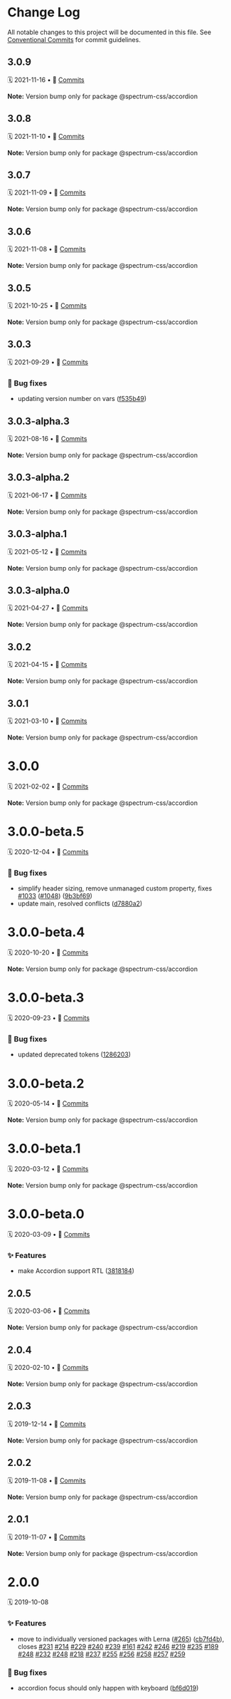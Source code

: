 # Change Log

All notable changes to this project will be documented in this file.
See [Conventional Commits](https://conventionalcommits.org) for commit guidelines.

<a name="3.0.9"></a>
## 3.0.9
🗓 2021-11-16 • 📝 [Commits](https://github.com/adobe/spectrum-css/compare/@spectrum-css/accordion@3.0.8...@spectrum-css/accordion@3.0.9)

**Note:** Version bump only for package @spectrum-css/accordion





<a name="3.0.8"></a>
## 3.0.8
🗓 2021-11-10 • 📝 [Commits](https://github.com/adobe/spectrum-css/compare/@spectrum-css/accordion@3.0.7...@spectrum-css/accordion@3.0.8)

**Note:** Version bump only for package @spectrum-css/accordion





<a name="3.0.7"></a>
## 3.0.7
🗓 2021-11-09 • 📝 [Commits](https://github.com/adobe/spectrum-css/compare/@spectrum-css/accordion@3.0.6...@spectrum-css/accordion@3.0.7)

**Note:** Version bump only for package @spectrum-css/accordion





<a name="3.0.6"></a>
## 3.0.6
🗓 2021-11-08 • 📝 [Commits](https://github.com/adobe/spectrum-css/compare/@spectrum-css/accordion@3.0.4...@spectrum-css/accordion@3.0.6)

**Note:** Version bump only for package @spectrum-css/accordion





<a name="3.0.5"></a>
## 3.0.5
🗓 2021-10-25 • 📝 [Commits](https://github.com/adobe/spectrum-css/compare/@spectrum-css/accordion@3.0.4...@spectrum-css/accordion@3.0.5)

**Note:** Version bump only for package @spectrum-css/accordion





<a name="3.0.3"></a>
## 3.0.3
🗓 2021-09-29 • 📝 [Commits](https://github.com/adobe/spectrum-css/compare/@spectrum-css/accordion@3.0.3-alpha.3...@spectrum-css/accordion@3.0.3)

### 🐛 Bug fixes

* updating version number on vars ([f535b49](https://github.com/adobe/spectrum-css/commit/f535b49))





<a name="3.0.3-alpha.3"></a>
## 3.0.3-alpha.3
🗓 2021-08-16 • 📝 [Commits](https://github.com/adobe/spectrum-css/compare/@spectrum-css/accordion@3.0.3-alpha.2...@spectrum-css/accordion@3.0.3-alpha.3)

**Note:** Version bump only for package @spectrum-css/accordion





<a name="3.0.3-alpha.2"></a>
## 3.0.3-alpha.2
🗓 2021-06-17 • 📝 [Commits](https://github.com/adobe/spectrum-css/compare/@spectrum-css/accordion@3.0.3-alpha.1...@spectrum-css/accordion@3.0.3-alpha.2)

**Note:** Version bump only for package @spectrum-css/accordion





<a name="3.0.3-alpha.1"></a>
## 3.0.3-alpha.1
🗓 2021-05-12 • 📝 [Commits](https://github.com/adobe/spectrum-css/compare/@spectrum-css/accordion@3.0.3-alpha.0...@spectrum-css/accordion@3.0.3-alpha.1)

**Note:** Version bump only for package @spectrum-css/accordion





<a name="3.0.3-alpha.0"></a>
## 3.0.3-alpha.0
🗓 2021-04-27 • 📝 [Commits](https://github.com/adobe/spectrum-css/compare/@spectrum-css/accordion@3.0.2...@spectrum-css/accordion@3.0.3-alpha.0)

**Note:** Version bump only for package @spectrum-css/accordion





<a name="3.0.2"></a>
## 3.0.2
🗓 2021-04-15 • 📝 [Commits](https://github.com/adobe/spectrum-css/compare/@spectrum-css/accordion@3.0.1...@spectrum-css/accordion@3.0.2)

**Note:** Version bump only for package @spectrum-css/accordion





<a name="3.0.1"></a>
## 3.0.1
🗓 2021-03-10 • 📝 [Commits](https://github.com/adobe/spectrum-css/compare/@spectrum-css/accordion@3.0.0...@spectrum-css/accordion@3.0.1)

**Note:** Version bump only for package @spectrum-css/accordion





<a name="3.0.0"></a>
# 3.0.0
🗓 2021-02-02 • 📝 [Commits](https://github.com/adobe/spectrum-css/compare/@spectrum-css/accordion@3.0.0-beta.5...@spectrum-css/accordion@3.0.0)

**Note:** Version bump only for package @spectrum-css/accordion





<a name="3.0.0-beta.5"></a>
# 3.0.0-beta.5
🗓 2020-12-04 • 📝 [Commits](https://github.com/adobe/spectrum-css/compare/@spectrum-css/accordion@3.0.0-beta.4...@spectrum-css/accordion@3.0.0-beta.5)

### 🐛 Bug fixes

* simplify header sizing, remove unmanaged custom property, fixes [#1033](https://github.com/adobe/spectrum-css/issues/1033) ([#1048](https://github.com/adobe/spectrum-css/issues/1048)) ([9b3bf69](https://github.com/adobe/spectrum-css/commit/9b3bf69))
* update main, resolved conflicts ([d7880a2](https://github.com/adobe/spectrum-css/commit/d7880a2))





<a name="3.0.0-beta.4"></a>
# 3.0.0-beta.4
🗓 2020-10-20 • 📝 [Commits](https://github.com/adobe/spectrum-css/compare/@spectrum-css/accordion@3.0.0-beta.3...@spectrum-css/accordion@3.0.0-beta.4)

**Note:** Version bump only for package @spectrum-css/accordion





<a name="3.0.0-beta.3"></a>
# 3.0.0-beta.3
🗓 2020-09-23 • 📝 [Commits](https://github.com/adobe/spectrum-css/compare/@spectrum-css/accordion@3.0.0-beta.2...@spectrum-css/accordion@3.0.0-beta.3)

### 🐛 Bug fixes

* updated deprecated tokens ([1286203](https://github.com/adobe/spectrum-css/commit/1286203))





<a name="3.0.0-beta.2"></a>
# 3.0.0-beta.2
🗓 2020-05-14 • 📝 [Commits](https://github.com/adobe/spectrum-css/compare/@spectrum-css/accordion@3.0.0-beta.1...@spectrum-css/accordion@3.0.0-beta.2)

**Note:** Version bump only for package @spectrum-css/accordion





<a name="3.0.0-beta.1"></a>
# 3.0.0-beta.1
🗓 2020-03-12 • 📝 [Commits](https://github.com/adobe/spectrum-css/compare/@spectrum-css/accordion@3.0.0-beta.0...@spectrum-css/accordion@3.0.0-beta.1)

**Note:** Version bump only for package @spectrum-css/accordion





<a name="3.0.0-beta.0"></a>
# 3.0.0-beta.0
🗓 2020-03-09 • 📝 [Commits](https://github.com/adobe/spectrum-css/compare/@spectrum-css/accordion@2.0.5...@spectrum-css/accordion@3.0.0-beta.0)

### ✨ Features

* make Accordion support RTL ([3818184](https://github.com/adobe/spectrum-css/commit/3818184))





<a name="2.0.5"></a>
## 2.0.5
🗓 2020-03-06 • 📝 [Commits](https://github.com/adobe/spectrum-css/compare/@spectrum-css/accordion@2.0.4...@spectrum-css/accordion@2.0.5)

**Note:** Version bump only for package @spectrum-css/accordion





<a name="2.0.4"></a>
## 2.0.4
🗓 2020-02-10 • 📝 [Commits](https://github.com/adobe/spectrum-css/compare/@spectrum-css/accordion@2.0.3...@spectrum-css/accordion@2.0.4)

**Note:** Version bump only for package @spectrum-css/accordion





<a name="2.0.3"></a>
## 2.0.3
🗓 2019-12-14 • 📝 [Commits](https://github.com/adobe/spectrum-css/compare/@spectrum-css/accordion@2.0.2...@spectrum-css/accordion@2.0.3)

**Note:** Version bump only for package @spectrum-css/accordion





<a name="2.0.2"></a>
## 2.0.2
🗓 2019-11-08 • 📝 [Commits](https://github.com/adobe/spectrum-css/compare/@spectrum-css/accordion@2.0.1...@spectrum-css/accordion@2.0.2)

**Note:** Version bump only for package @spectrum-css/accordion





<a name="2.0.1"></a>
## 2.0.1
🗓 2019-11-07 • 📝 [Commits](https://github.com/adobe/spectrum-css/compare/@spectrum-css/accordion@2.0.0...@spectrum-css/accordion@2.0.1)

**Note:** Version bump only for package @spectrum-css/accordion





<a name="2.0.0"></a>
# 2.0.0
🗓 2019-10-08

### ✨ Features

* move to individually versioned packages with Lerna ([#265](https://github.com/adobe/spectrum-css/issues/265)) ([cb7fd4b](https://github.com/adobe/spectrum-css/commit/cb7fd4b)), closes [#231](https://github.com/adobe/spectrum-css/issues/231) [#214](https://github.com/adobe/spectrum-css/issues/214) [#229](https://github.com/adobe/spectrum-css/issues/229) [#240](https://github.com/adobe/spectrum-css/issues/240) [#239](https://github.com/adobe/spectrum-css/issues/239) [#161](https://github.com/adobe/spectrum-css/issues/161) [#242](https://github.com/adobe/spectrum-css/issues/242) [#246](https://github.com/adobe/spectrum-css/issues/246) [#219](https://github.com/adobe/spectrum-css/issues/219) [#235](https://github.com/adobe/spectrum-css/issues/235) [#189](https://github.com/adobe/spectrum-css/issues/189) [#248](https://github.com/adobe/spectrum-css/issues/248) [#232](https://github.com/adobe/spectrum-css/issues/232) [#248](https://github.com/adobe/spectrum-css/issues/248) [#218](https://github.com/adobe/spectrum-css/issues/218) [#237](https://github.com/adobe/spectrum-css/issues/237) [#255](https://github.com/adobe/spectrum-css/issues/255) [#256](https://github.com/adobe/spectrum-css/issues/256) [#258](https://github.com/adobe/spectrum-css/issues/258) [#257](https://github.com/adobe/spectrum-css/issues/257) [#259](https://github.com/adobe/spectrum-css/issues/259)


### 🐛 Bug fixes

* accordion focus should only happen with keyboard ([bf6d019](https://github.com/adobe/spectrum-css/commit/bf6d019))
